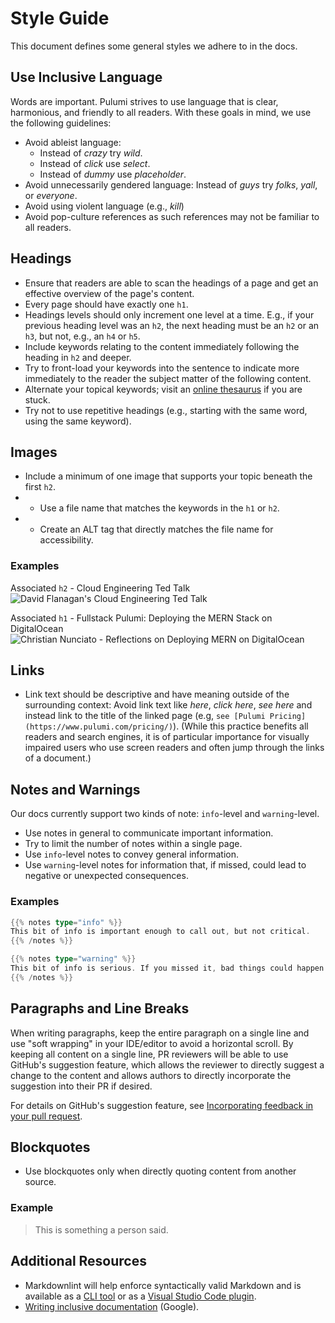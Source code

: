 # Style Guide

This document defines some general styles we adhere to in the docs.

## Use Inclusive Language

Words are important.  Pulumi strives to use language that is clear, harmonious, and friendly to all readers.  With these goals in mind, we use the following guidelines:

* Avoid ableist language:
  * Instead of _crazy_ try _wild_.
  * Instead of _click_ use _select_.
  * Instead of _dummy_ use _placeholder_.
* Avoid unnecessarily gendered language: Instead of _guys_ try _folks_, _yall_, or _everyone_.
* Avoid using violent language (e.g., _kill_)
* Avoid pop-culture references as such references may not be familiar to all readers.

## Headings

* Ensure that readers are able to scan the headings of a page and get an effective overview of the page's content.
* Every page should have exactly one `h1`.
* Headings levels should only increment one level at a time.  E.g., if your previous heading level was an `h2`, the next heading must be an `h2` or an `h3`, but not, e.g., an `h4` or `h5`.
*  Include keywords relating to the content immediately following the heading in `h2` and deeper.
*  Try to front-load your keywords into the sentence to indicate more immediately to the reader the subject matter of the following content.
  * Alternate your topical keywords; visit an [online thesaurus](https://www.thesaurus.com/) if you are stuck.
*  Try not to use repetitive headings (e.g., starting with the same word, using the same keyword).

## Images

* Include a minimum of one image that supports your topic beneath the first `h2`. 
* - Use a file name that matches the keywords in the `h1` or `h2`.
* - Create an ALT tag that directly matches the file name for accessibility.

### Examples

Associated `h2` - Cloud Engineering Ted Talk
<img src="./david-flanagan-cloud-engineering-ted-talk.jpg" alt="David Flanagan's Cloud Engineering Ted Talk">

Associated `h1` - Fullstack Pulumi: Deploying the MERN Stack on DigitalOcean
<img src="./christian-nunciato-reflections-deploying-mern-digitalocean.gif" alt="Christian Nunciato - Reflections on Deploying MERN on DigitalOcean">

## Links

* Link text should be descriptive and have meaning outside of the surrounding context: Avoid link text like _here_, _click here_, _see here_ and instead link to the title of the linked page (e.g, `see [Pulumi Pricing](https://www.pulumi.com/pricing/)`).  (While this practice benefits all readers and search engines, it is of particular importance for visually impaired users who use screen readers and often jump through the links of a document.)

## Notes and Warnings

Our docs currently support two kinds of note: `info`-level and `warning`-level.

* Use notes in general to communicate important information.
* Try to limit the number of notes within a single page.
* Use `info`-level notes to convey general information.
* Use `warning`-level notes for information that, if missed, could lead to negative or unexpected consequences.

### Examples

```go
{{% notes type="info" %}}
This bit of info is important enough to call out, but not critical.
{{% /notes %}}

{{% notes type="warning" %}}
This bit of info is serious. If you missed it, bad things could happen.
{{% /notes %}}
```

## Paragraphs and Line Breaks

When writing paragraphs, keep the entire paragraph on a single line and use "soft wrapping" in your IDE/editor to avoid a horizontal scroll. By keeping all content on a single line, PR reviewers will be able to use GitHub's suggestion feature, which allows the reviewer to directly suggest a change to the content and allows authors to directly incorporate the suggestion into their PR if desired.

For details on GitHub's suggestion feature, see [Incorporating feedback in your pull request](https://docs.github.com/en/pull-requests/collaborating-with-pull-requests/reviewing-changes-in-pull-requests/incorporating-feedback-in-your-pull-request).

## Blockquotes

* Use blockquotes only when directly quoting content from another source.

### Example

> This is something a person said.

## Additional Resources

* Markdownlint will help enforce syntactically valid Markdown and is available as a [CLI tool](https://github.com/igorshubovych/markdownlint-cli#installation) or as a [Visual Studio Code plugin](https://marketplace.visualstudio.com/items?itemName=DavidAnson.vscode-markdownlint).
* [Writing inclusive documentation](https://developers.google.com/style/inclusive-documentation) (Google).
